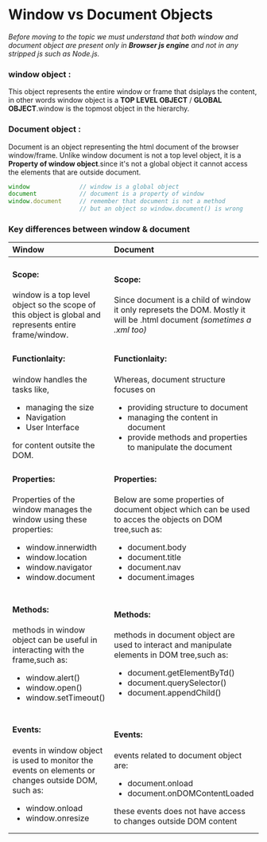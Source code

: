 # Window vs Document Objects

_Before moving to the topic we must understand that both window and document object are present only in **Browser js engine** and not in any stripped js such as Node.js._
### window object :
This object represents the entire window or frame that dsiplays the content, in other words window object is a **TOP LEVEL OBJECT** / **GLOBAL OBJECT**.window is the topmost object in the hierarchy.

### Document object :
Document is an object representing the html document of the browser window/frame. Unlike window document is not a top level object, it is a **Property of window object**.since it's not a global object it cannot access the elements that are outside document.

```js
window              // window is a global object
document            // document is a property of window
window.document     // remember that document is not a method  
                    // but an object so window.document() is wrong
```

### Key differences between window & document


| Window | Document |
|:------|:--------|
|<h4>**Scope:**</h4>window is a top level object so the scope of <br>this object is global and represents entire frame/window.| <h4>**Scope:**</h4> Since document is a child of window it only represets the DOM. Mostly it will be .html document _(sometimes a .xml too)_ |
|<h4>**Functionlaity:**</h4> window handles the tasks like,<br><ul><li>managing the size</li><li>Navigation</li><li>User Interface</li></ul>for content outsite the DOM.|<h4>**Functionlaity:**</h4>Whereas, document structure focuses on<br><ul><li>providing structure to document</li><li>managing the content in document</li><li>provide methods and properties to manipulate the document</li></ul>|
| <h4>**Properties:**</h4> Properties of the window manages the window using these properties:<br><ul><li>window.innerwidth</li><li>window.location</li><li>window.navigator</li><li>window.document</li></ul>| <h4>**Properties:**</h4> Below are some properties of document object which can be used to acces the objects on DOM tree,such as:<br><ul><li>document.body</li><li>document.title</li><li>document.nav</li><li>document.images</li></ul>|
| <h4>**Methods:**</h4> methods in window object can be useful in interacting with the frame,such as:<br><ul><li>window.alert()</li><li>window.open()</li><li>window.setTimeout()</li></ul>| <h4>**Methods:**</h4> methods in document object are used to interact and manipulate elements in DOM tree,such as:<br><ul><li>document.getElementByTd()</li><li>document.querySelector()</li><li>document.appendChild()</li></ul>|
| <h4>**Events:**</h4> events in window object is used to monitor the events on elements or changes outside DOM, such as:<br><ul><li>window.onload</li><li>window.onresize</li></ul> | <h4>**Events:**</h4> events related to document object are:<br><ul><li>document.onload</li><li>document.onDOMContentLoaded</li></ul> these events does not have access to changes outside DOM content|










